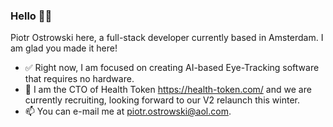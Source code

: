 ### Hello 👋🏻

Piotr Ostrowski here, a full-stack developer currently based in Amsterdam. I am glad you made it here!

  - ✅  Right now, I am focused on creating AI-based Eye-Tracking software that requires no hardware. 
  - 👯  I am the CTO of Health Token https://health-token.com/ and we are currently recruiting, looking forward to our V2 relaunch this winter.
  - 📫  You can e-mail me at piotr.ostrowski@aol.com.
